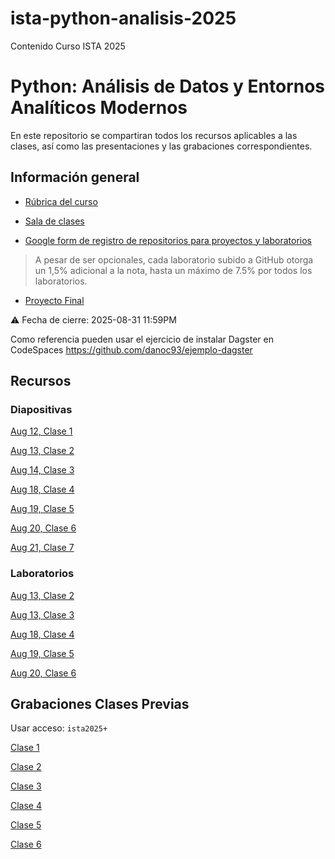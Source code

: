 # ista-python-analisis-2025
Contenido Curso ISTA 2025


# Python: Análisis de Datos y Entornos Analíticos Modernos

En este repositorio se compartiran todos los recursos aplicables a las clases, así como las presentaciones y las grabaciones correspondientes.

## Información general

- [Rúbrica del curso](./curso.pdf)

- [Sala de clases](https://us06web.zoom.us/meeting/register/tZAtfuqgrzMjHNw6VF0Bglyx_RmQp5DyuXnK)

- [Google form de registro de repositorios para proyectos y laboratorios](https://docs.google.com/forms/d/e/1FAIpQLSdj_q__PLBJk9iXBou3AcjkUO2UCfkvPLiL0O_HuxBmcx4SZQ/viewform?usp=sharing&ouid=113318428653047231876)


> A pesar de ser opcionales, cada laboratorio subido a GitHub otorga un 1,5% adicional a la nota, hasta un máximo de 7.5% por todos los laboratorios.


- [Proyecto Final](./proyecto.md)
  
⚠️ Fecha de cierre: 2025-08-31 11:59PM

Como referencia pueden usar el ejercicio de instalar Dagster en CodeSpaces https://github.com/danoc93/ejemplo-dagster

## Recursos

### Diapositivas
[Aug 12, Clase 1](./Clase%201%20-%20Intro%20Python.pdf)

[Aug 13, Clase 2](./Clase%202%20-%20Intro%20Python.pdf)

[Aug 14, Clase 3](./Clase%203%20-%20Modulos%20y%20tipos.pdf)

[Aug 18, Clase 4](./Clase%204%20-%20Entornos%20Aislados.pdf)

[Aug 19, Clase 5](./Clase%205%20-%20Testing%2C%20Procesamiento%20de%20Datos.pdf)

[Aug 20, Clase 6](./Clase%206%20-%20Analisis%20en%20Python.pdf)

[Aug 21, Clase 7](./Clase%207%20-%20Pipelines%20y%20orquestrado.pdf)

### Laboratorios
[Aug 13, Clase 2](./lab1_python_3_12_ejercicios_guiados.md)

[Aug 13, Clase 3](./lab2_modulos_paquetes_tipado_python_3_12.md)

[Aug 18, Clase 4](./lab3_codespaces_ruff.md)

[Aug 19, Clase 5](./lab_clase5_pytest_csv_python_3_12.md)

[Aug 20, Clase 6](./lab_analisis_pandas.md)


## Grabaciones Clases Previas

Usar acceso: `ista2025+`

[Clase 1](https://us06web.zoom.us/rec/share/Xg_9rC5D2uF3cy6RwxDccMHaVoM7bEvvNir5RnUFY-5NzppK_lPXIiAWGJYThW5c.09rvb4XbB-t5-j4d)

[Clase 2](https://us06web.zoom.us/rec/share/nyr8siTCvVTxuC9qiPQC6-V2yuQFW17RX7jLhZEC8lNT51pt3ism0HugwoFuQf_c.QgANJH4feTaWG2Ls)

[Clase 3](https://us06web.zoom.us/rec/share/8GLid4R-FKYPtjRI2_wDZWFWRQakRYWnmwYea05TetfDIqZd7PrrLhkyJuMxoOei.cazPHZ7Dxikej5m4)

[Clase 4](https://us06web.zoom.us/rec/share/-qAOCRS_-LPk2IjlEHKAmI8E8hjx62KIvpxD50JdJ3J_dpj-j9zbHaYtatiQceHE.B5Ka9XqwDcDyrdj8)

[Clase 5](https://us06web.zoom.us/rec/share/EspgLfoR4p0W7hbIJBoFnAof976_Jk4ShLLX1JZoJwtre8LXeNJvik0iL-S7IUu1.E8n0_MamUOxEDVfr )

[Clase 6](https://us06web.zoom.us/rec/share/PWSyQyb8baQrsefJeqyxa2rEqasGjnu1pCaiu4uFVeg4jAdSSRd_YX5N-EmzPpzU.23_XWSkHCBqdnWXA)


